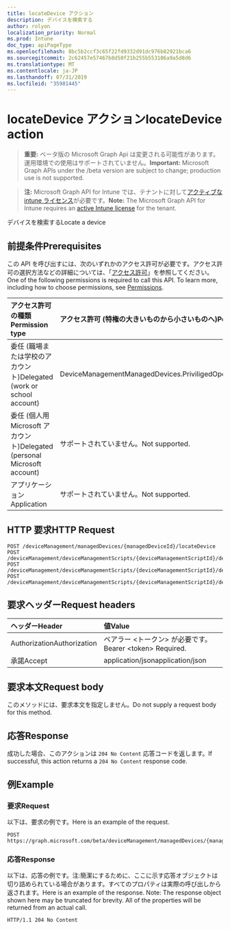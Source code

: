 ```yaml
---
title: locateDevice アクション
description: デバイスを検索する
author: rolyon
localization_priority: Normal
ms.prod: Intune
doc_type: apiPageType
ms.openlocfilehash: 8bc5b2ccf3c65f22fd9332d91dc976b82921bca6
ms.sourcegitcommit: 2c62457e57467b8d50f21b255b553106a9a5d8d6
ms.translationtype: MT
ms.contentlocale: ja-JP
ms.lasthandoff: 07/31/2019
ms.locfileid: "35981445"
---
```

# <a name="locatedevice-action"></a><span data-ttu-id="bc810-103">locateDevice アクション</span><span class="sxs-lookup"><span data-stu-id="bc810-103">locateDevice action</span></span>

> <span data-ttu-id="bc810-104">**重要:** ベータ版の Microsoft Graph Api は変更される可能性があります。運用環境での使用はサポートされていません。</span><span class="sxs-lookup"><span data-stu-id="bc810-104">**Important:** Microsoft Graph APIs under the /beta version are subject to change; production use is not supported.</span></span>

> <span data-ttu-id="bc810-105">**注:** Microsoft Graph API for Intune では、テナントに対して[アクティブな intune ライセンス](https://go.microsoft.com/fwlink/?linkid=839381)が必要です。</span><span class="sxs-lookup"><span data-stu-id="bc810-105">**Note:** The Microsoft Graph API for Intune requires an [active Intune license](https://go.microsoft.com/fwlink/?linkid=839381) for the tenant.</span></span>

<span data-ttu-id="bc810-106">デバイスを検索する</span><span class="sxs-lookup"><span data-stu-id="bc810-106">Locate a device</span></span>

## <a name="prerequisites"></a><span data-ttu-id="bc810-107">前提条件</span><span class="sxs-lookup"><span data-stu-id="bc810-107">Prerequisites</span></span>
<span data-ttu-id="bc810-p101">この API を呼び出すには、次のいずれかのアクセス許可が必要です。アクセス許可の選択方法などの詳細については、「[アクセス許可](/graph/permissions-reference)」を参照してください。</span><span class="sxs-lookup"><span data-stu-id="bc810-p101">One of the following permissions is required to call this API. To learn more, including how to choose permissions, see [Permissions](/graph/permissions-reference).</span></span>

|<span data-ttu-id="bc810-110">アクセス許可の種類</span><span class="sxs-lookup"><span data-stu-id="bc810-110">Permission type</span></span>|<span data-ttu-id="bc810-111">アクセス許可 (特権の大きいものから小さいものへ)</span><span class="sxs-lookup"><span data-stu-id="bc810-111">Permissions (from most to least privileged)</span></span>|
|:---|:---|
|<span data-ttu-id="bc810-112">委任 (職場または学校のアカウント)</span><span class="sxs-lookup"><span data-stu-id="bc810-112">Delegated (work or school account)</span></span>|<span data-ttu-id="bc810-113">DeviceManagementManagedDevices.PriviligedOperation.All</span><span class="sxs-lookup"><span data-stu-id="bc810-113">DeviceManagementManagedDevices.PriviligedOperation.All</span></span>|
|<span data-ttu-id="bc810-114">委任 (個人用 Microsoft アカウント)</span><span class="sxs-lookup"><span data-stu-id="bc810-114">Delegated (personal Microsoft account)</span></span>|<span data-ttu-id="bc810-115">サポートされていません。</span><span class="sxs-lookup"><span data-stu-id="bc810-115">Not supported.</span></span>|
|<span data-ttu-id="bc810-116">アプリケーション</span><span class="sxs-lookup"><span data-stu-id="bc810-116">Application</span></span>|<span data-ttu-id="bc810-117">サポートされていません。</span><span class="sxs-lookup"><span data-stu-id="bc810-117">Not supported.</span></span>|

## <a name="http-request"></a><span data-ttu-id="bc810-118">HTTP 要求</span><span class="sxs-lookup"><span data-stu-id="bc810-118">HTTP Request</span></span>
<!-- {
  "blockType": "ignored"
}
-->
``` http
POST /deviceManagement/managedDevices/{managedDeviceId}/locateDevice
POST /deviceManagement/deviceManagementScripts/{deviceManagementScriptId}/deviceRunStates/{deviceManagementScriptDeviceStateId}/managedDevice/locateDevice
POST /deviceManagement/deviceManagementScripts/{deviceManagementScriptId}/deviceRunStates/{deviceManagementScriptDeviceStateId}/managedDevice/users/{userId}/managedDevices/{managedDeviceId}/locateDevice
POST /deviceManagement/deviceManagementScripts/{deviceManagementScriptId}/deviceRunStates/{deviceManagementScriptDeviceStateId}/managedDevice/detectedApps/{detectedAppId}/managedDevices/{managedDeviceId}/locateDevice
```

## <a name="request-headers"></a><span data-ttu-id="bc810-119">要求ヘッダー</span><span class="sxs-lookup"><span data-stu-id="bc810-119">Request headers</span></span>
|<span data-ttu-id="bc810-120">ヘッダー</span><span class="sxs-lookup"><span data-stu-id="bc810-120">Header</span></span>|<span data-ttu-id="bc810-121">値</span><span class="sxs-lookup"><span data-stu-id="bc810-121">Value</span></span>|
|:---|:---|
|<span data-ttu-id="bc810-122">Authorization</span><span class="sxs-lookup"><span data-stu-id="bc810-122">Authorization</span></span>|<span data-ttu-id="bc810-123">ベアラー &lt;トークン&gt; が必要です。</span><span class="sxs-lookup"><span data-stu-id="bc810-123">Bearer &lt;token&gt; Required.</span></span>|
|<span data-ttu-id="bc810-124">承諾</span><span class="sxs-lookup"><span data-stu-id="bc810-124">Accept</span></span>|<span data-ttu-id="bc810-125">application/json</span><span class="sxs-lookup"><span data-stu-id="bc810-125">application/json</span></span>|

## <a name="request-body"></a><span data-ttu-id="bc810-126">要求本文</span><span class="sxs-lookup"><span data-stu-id="bc810-126">Request body</span></span>
<span data-ttu-id="bc810-127">このメソッドには、要求本文を指定しません。</span><span class="sxs-lookup"><span data-stu-id="bc810-127">Do not supply a request body for this method.</span></span>

## <a name="response"></a><span data-ttu-id="bc810-128">応答</span><span class="sxs-lookup"><span data-stu-id="bc810-128">Response</span></span>
<span data-ttu-id="bc810-129">成功した場合、このアクションは `204 No Content` 応答コードを返します。</span><span class="sxs-lookup"><span data-stu-id="bc810-129">If successful, this action returns a `204 No Content` response code.</span></span>

## <a name="example"></a><span data-ttu-id="bc810-130">例</span><span class="sxs-lookup"><span data-stu-id="bc810-130">Example</span></span>

### <a name="request"></a><span data-ttu-id="bc810-131">要求</span><span class="sxs-lookup"><span data-stu-id="bc810-131">Request</span></span>
<span data-ttu-id="bc810-132">以下は、要求の例です。</span><span class="sxs-lookup"><span data-stu-id="bc810-132">Here is an example of the request.</span></span>
``` http
POST https://graph.microsoft.com/beta/deviceManagement/managedDevices/{managedDeviceId}/locateDevice
```

### <a name="response"></a><span data-ttu-id="bc810-133">応答</span><span class="sxs-lookup"><span data-stu-id="bc810-133">Response</span></span>
<span data-ttu-id="bc810-p102">以下は、応答の例です。注:簡潔にするために、ここに示す応答オブジェクトは切り詰められている場合があります。すべてのプロパティは実際の呼び出しから返されます。</span><span class="sxs-lookup"><span data-stu-id="bc810-p102">Here is an example of the response. Note: The response object shown here may be truncated for brevity. All of the properties will be returned from an actual call.</span></span>
``` http
HTTP/1.1 204 No Content
```





